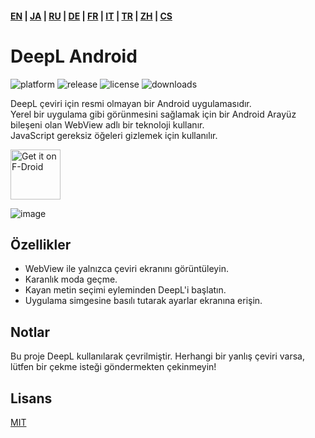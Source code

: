#### [EN](https://github.com/sakusaku3939/DeepLAndroid#readme) | [JA](README_JA.md) | [RU](README_RU.md) | [DE](README_DE.md) | [FR](README_FR.md) | [IT](README_IT.md) | [TR](README_TR.md) | [ZH](README_ZH.md) | [CS](README_CS.md)
# DeepL Android
![platform](https://img.shields.io/badge/platform-android-green) ![release](https://img.shields.io/github/v/release/sakusaku3939/DeepLAndroid.svg) ![license](https://img.shields.io/github/license/sakusaku3939/DeepLAndroid) ![downloads](https://img.shields.io/github/downloads/sakusaku3939/DeepLAndroid/total.svg)  

DeepL çeviri için resmi olmayan bir Android uygulamasıdır.  
Yerel bir uygulama gibi görünmesini sağlamak için bir Android Arayüz bileşeni olan WebView adlı bir teknoloji kullanır.  
JavaScript gereksiz öğeleri gizlemek için kullanılır.

[<img src="https://fdroid.gitlab.io/artwork/badge/get-it-on.png"
    alt="Get it on F-Droid"
    height="80">](https://f-droid.org/packages/com.example.deeplviewer)

![image](https://user-images.githubusercontent.com/53967490/89320092-fe2fdf00-d6bb-11ea-97d6-84fd66f73395.png)

## Özellikler
- WebView ile yalnızca çeviri ekranını görüntüleyin.
- Karanlık moda geçme.
- Kayan metin seçimi eyleminden DeepL'i başlatın.
- Uygulama simgesine basılı tutarak ayarlar ekranına erişin.

## Notlar
Bu proje DeepL kullanılarak çevrilmiştir. Herhangi bir yanlış çeviri varsa, lütfen bir çekme isteği göndermekten çekinmeyin!

## Lisans
[MIT](https://github.com/sakusaku3939/DeepLAndroid/blob/master/LICENSE)
